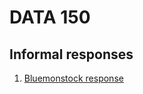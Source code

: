 # DATA 150

## Informal responses

1. [Bluemonstock response](https://yile-xu.github.io/DATA150/response1.html)
